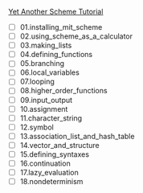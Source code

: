 [Yet Another Scheme Tutorial](http://www.shido.info/lisp/idx_scm_e.html)

- [ ] 01.installing_mit_scheme
- [ ] 02.using_scheme_as_a_calculator
- [ ] 03.making_lists
- [ ] 04.defining_functions
- [ ] 05.branching
- [ ] 06.local_variables
- [ ] 07.looping
- [ ] 08.higher_order_functions
- [ ] 09.input_output
- [ ] 10.assignment
- [ ] 11.character_string
- [ ] 12.symbol
- [ ] 13.association_list_and_hash_table
- [ ] 14.vector_and_structure
- [ ] 15.defining_syntaxes
- [ ] 16.continuation
- [ ] 17.lazy_evaluation
- [ ] 18.nondeterminism
